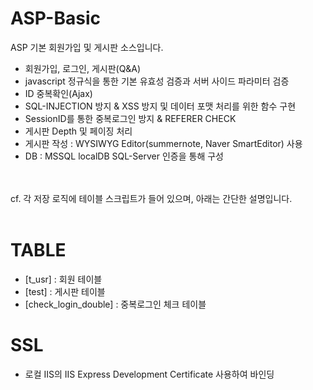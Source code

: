 # ASP-Basic
ASP 기본 회원가입 및 게시판 소스입니다.

- 회원가입, 로그인, 게시판(Q&A)
- javascript 정규식을 통한 기본 유효성 검증과 서버 사이드 파라미터 검증
- ID 중복확인(Ajax)
- SQL-INJECTION 방지 & XSS 방지 및 데이터 포맷 처리를 위한 함수 구현
- SessionID를 통한 중복로그인 방지 & REFERER CHECK
- 게시판 Depth 및 페이징 처리
- 게시판 작성 : WYSIWYG Editor(summernote, Naver SmartEditor) 사용
- DB : MSSQL localDB SQL-Server 인증을 통해 구성
<br/>
<br/>
cf. 각 저장 로직에 테이블 스크립트가 들어 있으며, 아래는 간단한 설명입니다.<br/>
<br/>

# TABLE    
- [t_usr] :               회원 테이블           <br/>
- [test] :                게시판 테이블         <br/>
- [check_login_double] :  중복로그인 체크 테이블 <br/>    

# SSL 
- 로컬 IIS의 IIS Express Development Certificate 사용하여 바인딩 <br/>
